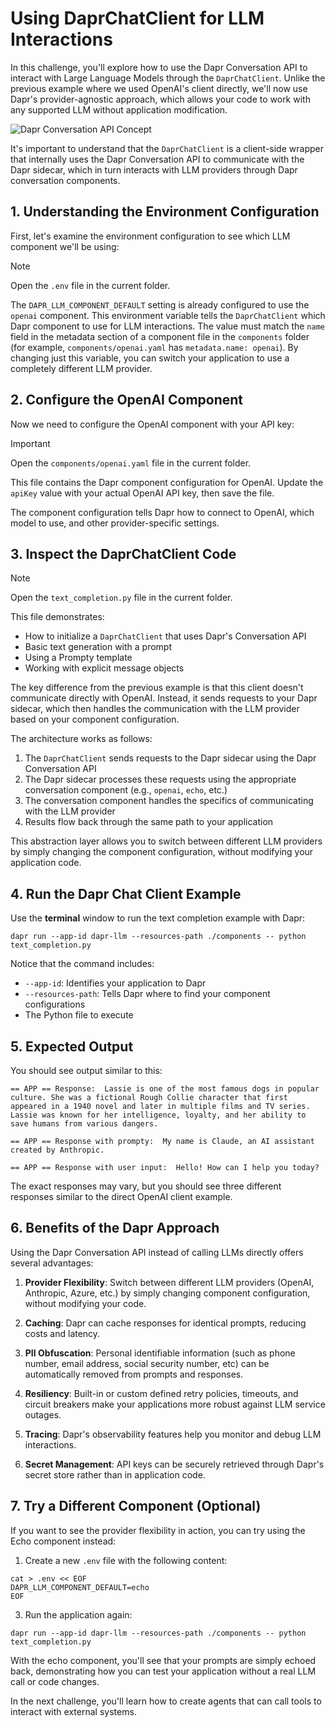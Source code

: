 # Using DaprChatClient for LLM Interactions

In this challenge, you'll explore how to use the Dapr Conversation API to interact with Large Language Models through the `DaprChatClient`. Unlike the previous example where we used OpenAI's client directly, we'll now use Dapr's provider-agnostic approach, which allows your code to work with any supported LLM without application modification. 

![Dapr Conversation API Concept](https://docs.dapr.io/images/conversation-overview.png)

It's important to understand that the `DaprChatClient` is a client-side wrapper that internally uses the Dapr Conversation API to communicate with the Dapr sidecar, which in turn interacts with LLM providers through Dapr conversation components.

## 1. Understanding the Environment Configuration

First, let's examine the environment configuration to see which LLM component we'll be using:

> [!NOTE]
> Open the `.env` file in the current folder.

The `DAPR_LLM_COMPONENT_DEFAULT` setting is already configured to use the `openai` component. This environment variable tells the `DaprChatClient` which Dapr component to use for LLM interactions. The value must match the `name` field in the metadata section of a component file in the `components` folder (for example, `components/openai.yaml` has `metadata.name: openai`). By changing just this variable, you can switch your application to use a completely different LLM provider.

## 2. Configure the OpenAI Component

Now we need to configure the OpenAI component with your API key:

> [!IMPORTANT]
> Open the `components/openai.yaml` file in the current folder.

This file contains the Dapr component configuration for OpenAI. Update the `apiKey` value with your actual OpenAI API key, then save the file.

The component configuration tells Dapr how to connect to OpenAI, which model to use, and other provider-specific settings.

## 3. Inspect the DaprChatClient Code

> [!NOTE]
> Open the `text_completion.py` file in the current folder.

This file demonstrates:

- How to initialize a `DaprChatClient` that uses Dapr's Conversation API
- Basic text generation with a prompt
- Using a Prompty template
- Working with explicit message objects

The key difference from the previous example is that this client doesn't communicate directly with OpenAI. Instead, it sends requests to your Dapr sidecar, which then handles the communication with the LLM provider based on your component configuration.

The architecture works as follows:
1. The `DaprChatClient` sends requests to the Dapr sidecar using the Dapr Conversation API
2. The Dapr sidecar processes these requests using the appropriate conversation component (e.g., `openai`, `echo`, etc.)
3. The conversation component handles the specifics of communicating with the LLM provider
4. Results flow back through the same path to your application

This abstraction layer allows you to switch between different LLM providers by simply changing the component configuration, without modifying your application code.

## 4. Run the Dapr Chat Client Example

Use the **terminal** window to run the text completion example with Dapr:

```bash,run
dapr run --app-id dapr-llm --resources-path ./components -- python text_completion.py
```

Notice that the command includes:
- `--app-id`: Identifies your application to Dapr
- `--resources-path`: Tells Dapr where to find your component configurations
- The Python file to execute

## 5. Expected Output

You should see output similar to this:

```
== APP == Response:  Lassie is one of the most famous dogs in popular culture. She was a fictional Rough Collie character that first appeared in a 1940 novel and later in multiple films and TV series. Lassie was known for her intelligence, loyalty, and her ability to save humans from various dangers.

== APP == Response with prompty:  My name is Claude, an AI assistant created by Anthropic.

== APP == Response with user input:  Hello! How can I help you today?
```

The exact responses may vary, but you should see three different responses similar to the direct OpenAI client example.

## 6. Benefits of the Dapr Approach

Using the Dapr Conversation API instead of calling LLMs directly offers several advantages:

1. **Provider Flexibility**: Switch between different LLM providers (OpenAI, Anthropic, Azure, etc.) by simply changing component configuration, without modifying your code.

2. **Caching**: Dapr can cache responses for identical prompts, reducing costs and latency.

3. **PII Obfuscation**: Personal identifiable information (such as phone number, email address, social security number, etc) can be automatically removed from prompts and responses.

4. **Resiliency**: Built-in or custom defined retry policies, timeouts, and circuit breakers make your applications more robust against LLM service outages.

5. **Tracing**: Dapr's observability features help you monitor and debug LLM interactions.

6. **Secret Management**: API keys can be securely retrieved through Dapr's secret store rather than in application code.

## 7. Try a Different Component (Optional)

If you want to see the provider flexibility in action, you can try using the Echo component instead:

1. Create a new `.env` file with the following content:

```bash,run
cat > .env << EOF
DAPR_LLM_COMPONENT_DEFAULT=echo
EOF
```

3. Run the application again:

```bash,run
dapr run --app-id dapr-llm --resources-path ./components -- python text_completion.py
```

With the echo component, you'll see that your prompts are simply echoed back, demonstrating how you can test your application without a real LLM call or code changes.

In the next challenge, you'll learn how to create agents that can call tools to interact with external systems. 